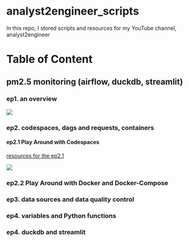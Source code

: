 # analyst2engineer_scripts
In this repo, I stored scripts and resources for my YouTube channel, analyst2engineer

# Table of Content
## pm2.5 monitoring (airflow, duckdb, streamlit)
### ep1. an overview

[![](https://img.youtube.com/vi/feROfXJrvJk/0.jpg)](https://www.youtube.com/watch?v=feROfXJrvJk)
### ep2. codespaces, dags and requests, containers
#### ep2.1 Play Around with Codespaces 

[resources for the ep2.1](https://github.com/xiangivyli/analyst2engineer_scripts/blob/main/pm25_ep2.1_codespaces.md)

[![](https://img.youtube.com/vi/tqQYDnE6fcE/0.jpg)](https://www.youtube.com/watch?v=tqQYDnE6fcE)

### ep2.2 Play Around with Docker and Docker-Compose


### ep3. data sources and data quality control
### ep4. variables and Python functions
### ep4. duckdb and streamlit

